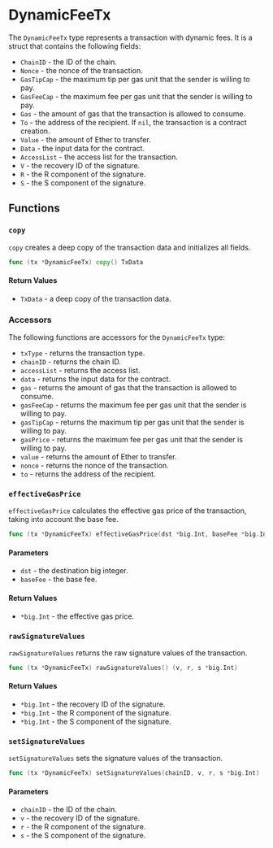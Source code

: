 # DynamicFeeTx

The `DynamicFeeTx` type represents a transaction with dynamic fees. It is a struct that contains the following fields:

- `ChainID` - the ID of the chain.
- `Nonce` - the nonce of the transaction.
- `GasTipCap` - the maximum tip per gas unit that the sender is willing to pay.
- `GasFeeCap` - the maximum fee per gas unit that the sender is willing to pay.
- `Gas` - the amount of gas that the transaction is allowed to consume.
- `To` - the address of the recipient. If `nil`, the transaction is a contract creation.
- `Value` - the amount of Ether to transfer.
- `Data` - the input data for the contract.
- `AccessList` - the access list for the transaction.
- `V` - the recovery ID of the signature.
- `R` - the R component of the signature.
- `S` - the S component of the signature.

## Functions

### `copy`

`copy` creates a deep copy of the transaction data and initializes all fields.

```go
func (tx *DynamicFeeTx) copy() TxData
```

#### Return Values

- `TxData` - a deep copy of the transaction data.

### Accessors

The following functions are accessors for the `DynamicFeeTx` type:

- `txType` - returns the transaction type.
- `chainID` - returns the chain ID.
- `accessList` - returns the access list.
- `data` - returns the input data for the contract.
- `gas` - returns the amount of gas that the transaction is allowed to consume.
- `gasFeeCap` - returns the maximum fee per gas unit that the sender is willing to pay.
- `gasTipCap` - returns the maximum tip per gas unit that the sender is willing to pay.
- `gasPrice` - returns the maximum fee per gas unit that the sender is willing to pay.
- `value` - returns the amount of Ether to transfer.
- `nonce` - returns the nonce of the transaction.
- `to` - returns the address of the recipient.

### `effectiveGasPrice`

`effectiveGasPrice` calculates the effective gas price of the transaction, taking into account the base fee.

```go
func (tx *DynamicFeeTx) effectiveGasPrice(dst *big.Int, baseFee *big.Int) *big.Int
```

#### Parameters

- `dst` - the destination big integer.
- `baseFee` - the base fee.

#### Return Values

- `*big.Int` - the effective gas price.

### `rawSignatureValues`

`rawSignatureValues` returns the raw signature values of the transaction.

```go
func (tx *DynamicFeeTx) rawSignatureValues() (v, r, s *big.Int)
```

#### Return Values

- `*big.Int` - the recovery ID of the signature.
- `*big.Int` - the R component of the signature.
- `*big.Int` - the S component of the signature.

### `setSignatureValues`

`setSignatureValues` sets the signature values of the transaction.

```go
func (tx *DynamicFeeTx) setSignatureValues(chainID, v, r, s *big.Int)
```

#### Parameters

- `chainID` - the ID of the chain.
- `v` - the recovery ID of the signature.
- `r` - the R component of the signature.
- `s` - the S component of the signature.